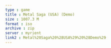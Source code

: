 ```yaml
---
type : game
title : Metal Saga (USA) (Demo)
size : 1007.3 M
format : iso
archive : zip
server : myrient
link2 : Metal%20Saga%20%28USA%29%20%28Demo%29
---
```

